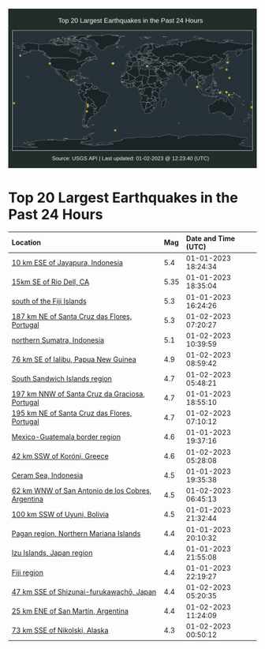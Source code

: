 ![Map](./map.png)

# Top 20 Largest Earthquakes in the Past 24 Hours

| Location | Mag | Date and Time (UTC) |
|:---|:---|:---|
| [10 km ESE of Jayapura, Indonesia](https://earthquake.usgs.gov/earthquakes/eventpage/us7000j1g5) | 5.4 | 01-01-2023 18:24:34 |
| [15km SE of Rio Dell, CA](https://earthquake.usgs.gov/earthquakes/eventpage/nc73827571) | 5.35 | 01-01-2023 18:35:04 |
| [south of the Fiji Islands](https://earthquake.usgs.gov/earthquakes/eventpage/us7000j1fq) | 5.3 | 01-01-2023 16:24:26 |
| [187 km NE of Santa Cruz das Flores, Portugal](https://earthquake.usgs.gov/earthquakes/eventpage/us7000j1jv) | 5.3 | 01-02-2023 07:20:27 |
| [northern Sumatra, Indonesia](https://earthquake.usgs.gov/earthquakes/eventpage/us7000j1l9) | 5.1 | 01-02-2023 10:39:59 |
| [76 km SE of Ialibu, Papua New Guinea](https://earthquake.usgs.gov/earthquakes/eventpage/us7000j1kp) | 4.9 | 01-02-2023 08:59:42 |
| [South Sandwich Islands region](https://earthquake.usgs.gov/earthquakes/eventpage/us7000j1iv) | 4.7 | 01-02-2023 05:48:21 |
| [197 km NNW of Santa Cruz da Graciosa, Portugal](https://earthquake.usgs.gov/earthquakes/eventpage/us7000j1gq) | 4.7 | 01-01-2023 18:55:10 |
| [195 km NE of Santa Cruz das Flores, Portugal](https://earthquake.usgs.gov/earthquakes/eventpage/us7000j1jp) | 4.7 | 01-02-2023 07:10:12 |
| [Mexico-Guatemala border region](https://earthquake.usgs.gov/earthquakes/eventpage/us7000j1gs) | 4.6 | 01-01-2023 19:37:16 |
| [42 km SSW of Koróni, Greece](https://earthquake.usgs.gov/earthquakes/eventpage/us7000j1in) | 4.6 | 01-02-2023 05:28:08 |
| [Ceram Sea, Indonesia](https://earthquake.usgs.gov/earthquakes/eventpage/us7000j1gt) | 4.5 | 01-01-2023 19:35:38 |
| [62 km WNW of San Antonio de los Cobres, Argentina](https://earthquake.usgs.gov/earthquakes/eventpage/us7000j1jc) | 4.5 | 01-02-2023 06:45:13 |
| [100 km SSW of Uyuni, Bolivia](https://earthquake.usgs.gov/earthquakes/eventpage/us7000j1h7) | 4.5 | 01-01-2023 21:32:44 |
| [Pagan region, Northern Mariana Islands](https://earthquake.usgs.gov/earthquakes/eventpage/us7000j1gz) | 4.4 | 01-01-2023 20:10:32 |
| [Izu Islands, Japan region](https://earthquake.usgs.gov/earthquakes/eventpage/us7000j1hc) | 4.4 | 01-01-2023 21:55:08 |
| [Fiji region](https://earthquake.usgs.gov/earthquakes/eventpage/us7000j1hf) | 4.4 | 01-01-2023 22:19:27 |
| [47 km SSE of Shizunai-furukawachō, Japan](https://earthquake.usgs.gov/earthquakes/eventpage/us7000j1im) | 4.4 | 01-02-2023 05:20:35 |
| [25 km ENE of San Martín, Argentina](https://earthquake.usgs.gov/earthquakes/eventpage/us7000j1li) | 4.4 | 01-02-2023 11:24:09 |
| [73 km SSE of Nikolski, Alaska](https://earthquake.usgs.gov/earthquakes/eventpage/us7000j1hy) | 4.3 | 01-02-2023 00:50:12 |

